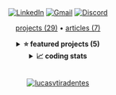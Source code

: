 <div align="center">
  <a target="_blank" href="https://www.linkedin.com/in/lucasvtiradentes/"><img src="https://img.shields.io/badge/-Linkedin-blue?logo=Linkedin&logoColor=white" alt="LinkedIn"></a>
  <a target="_blank" href="mailto:lucasvtiradentes@gmail.com"><img src="https://img.shields.io/badge/Gmail-red?logo=gmail&logoColor=white" alt="Gmail"></a>
  <a target="_blank" href="https://discord.com/users/262326726892191744"><img src="https://img.shields.io/badge/Discord-5865F2?logo=discord&logoColor=white" alt="Discord"></a>
</div>

<p align="center">
  <!-- <DYNFIELD:ALL_PROJECTS> -->
  <a href="https://github.com/lucasvtiradentes/lucasvtiradentes/blob/master/portfolio/PROJECTS.md#TOC">projects (29)</a>
  <!-- </DYNFIELD:ALL_PROJECTS> -->
   •
  <a href="https://github.com/lucasvtiradentes/my-tutorials/blob/master/README.md#TOC">articles (7)</a>
</p>

<!-- <DYNFIELD:FEATURED_PROJECTS> -->
<details>
  <summary align="center"><b>⭐ featured projects (5)</b></summary>
  <br>
  <div align="center">
    <table>
      <tr>
        <th width="215">project</th>
        <th width="400">description</th>
        <th width="215">image</th>
        <th align="center" width="100">tech</th>
      </tr>
      <tr>
        <td align="center"><a href="https://github.com/lucasvtiradentes/gcal-sync#readme">gcal-sync</a><br><a href="https://github.com/lucasvtiradentes/gcal-sync#readme"><img src="https://badgen.net/github/stars/lucasvtiradentes/gcal-sync/"></a></td>
        <td>🔄 add an one way synchronization from ticktick/github to google calendar and track your progress effortlessly.</td>
        <td align="center"><a href="https://github.com/lucasvtiradentes/gcal-sync#readme"><img src="./.github/images/open_source/gcalsync.png" width="215"></a></td>
        <td>
          <a target="_blank" href="https://github.com/"><img src="https://img.shields.io/badge/github-black?logo=github&logoColor=white"></a>
          <a target="_blank" href="https://www.google.com/script/start/"><img src="https://img.shields.io/badge/apps%20script-4285F4?logo=google&logoColor=white"></a>
          <a target="_blank" href="https://nodejs.org/"><img src="https://img.shields.io/badge/Node.js-339933?logo=nodedotjs&logoColor=white"></a>
          <a target="_blank" href="https://typescriptlang.org/"><img src="https://img.shields.io/badge/typescript-%23007ACC.svg?logo=typescript&logoColor=white"></a>
        </td>
      </tr>
      <tr>
        <td align="center"><a href="https://github.com/lucasvtiradentes/page_actions_attacher#readme">page_actions_attacher</a><br><a href="https://github.com/lucasvtiradentes/page_actions_attacher#readme"><img src="https://badgen.net/github/stars/lucasvtiradentes/page_actions_attacher/"></a></td>
        <td>🤖 tampermonkey helper package that enables easy addition of custom actions to specific pages, making it particularly valuable for simplifying form-filling tasks.</td>
        <td align="center"><a href="https://github.com/lucasvtiradentes/page_actions_attacher#readme"><img src="./.github/images/open_source/page_actions_attacher.webp" width="215"></a></td>
        <td>
          <a target="_blank" href="https://nodejs.org/"><img src="https://img.shields.io/badge/Node.js-339933?logo=nodedotjs&logoColor=white"></a>
          <a target="_blank" href="https://typescriptlang.org/"><img src="https://img.shields.io/badge/typescript-%23007ACC.svg?logo=typescript&logoColor=white"></a>
        </td>
      </tr>
      <tr>
        <td align="center"><a href="https://github.com/lucasvtiradentes/repositories_utils#readme">repositories_utils</a><br><a href="https://github.com/lucasvtiradentes/repositories_utils#readme"><img src="https://badgen.net/github/stars/lucasvtiradentes/repositories_utils/"></a></td>
        <td>🔄 sync and manage your git repositories effortlessly.</td>
        <td align="center"><a href="https://github.com/lucasvtiradentes/repositories_utils#readme"><img src="./.github/images/open_source/repositories_utils.webp" width="215"></a></td>
        <td>
          <a target="_blank" href="https://git-scm.com/"><img src="https://img.shields.io/badge/git-F1502F?logo=git&logoColor=white"></a>
          <a target="_blank" href="https://ubuntu.com/download"><img src="https://img.shields.io/badge/linux-orange?logo=linux&logoColor=white"></a>
          <a target="_blank" href="https://nodejs.org/"><img src="https://img.shields.io/badge/Node.js-339933?logo=nodedotjs&logoColor=white"></a>
        </td>
      </tr>
      <tr>
        <td align="center"><a href="https://github.com/lucasvtiradentes/shopify-store-omni-pixel#readme">shopify-store-omni-pixel</a><br><a href="https://github.com/lucasvtiradentes/shopify-store-omni-pixel#readme"><img src="https://badgen.net/github/stars/lucasvtiradentes/shopify-store-omni-pixel/"></a></td>
        <td>🔎 Save webstores user behavior information into cookies and send events to ads and analytics platforms, like GA, Facebook and Tiktok</td>
        <td align="center"><a href="https://github.com/lucasvtiradentes/shopify-store-omni-pixel#readme"><img src="./.github/images/freelance/shopify-store-omni-pixel.png" width="215"></a></td>
        <td>
          <a target="_blank" href="https://developer.mozilla.org/pt-BR/docs/Web/JavaScript/"><img src="https://img.shields.io/badge/javascript-%23323330.svg?logo=javascript&logoColor=%23F7DF1E"></a>
          <a target="_blank" href="https://nodejs.org/"><img src="https://img.shields.io/badge/Node.js-339933?logo=nodedotjs&logoColor=white"></a>
        </td>
      </tr>
      <tr>
        <td align="center"><a href="https://github.com/lucasvtiradentes/ticktick-api-lvt#readme">ticktick-api-lvt</a><br><a href="https://github.com/lucasvtiradentes/ticktick-api-lvt#readme"><img src="https://badgen.net/github/stars/lucasvtiradentes/ticktick-api-lvt/"></a></td>
        <td>📅 a ticktick api wrapper package to be used in node based projects.</td>
        <td align="center">N/A</td>
        <td>
          <a target="_blank" href="https://nodejs.org/"><img src="https://img.shields.io/badge/Node.js-339933?logo=nodedotjs&logoColor=white"></a>
          <a target="_blank" href="https://typescriptlang.org/"><img src="https://img.shields.io/badge/typescript-%23007ACC.svg?logo=typescript&logoColor=white"></a>
        </td>
      </tr>
    </table>
  </div>
</details>
<!-- </DYNFIELD:FEATURED_PROJECTS> -->

<details>
  <summary align="center"><b>📈 coding stats</b></summary>
  <br>
  <p align="center">
    <a href="https://wakatime.com/@lucasvtiradentes"><img src="https://wakatime.com/badge/user/65dbe8e1-dcaf-46b1-ad70-00ef9520e3f9.svg?style=for-the-badge" alt="wakatime" height="25"></a>
  </p>
  <p align="center">
    <img src="https://github-readme-stats.vercel.app/api/top-langs/?username=lucasvtiradentes&count_private=true&layout=compact&theme=dracula" alt="lucasvtiradentes"  height="165" />
    <img src="https://github-readme-stats.vercel.app/api?username=lucasvtiradentes&count_private=true&show_icons=true&theme=dracula" alt="lucasvtiradentes" height="165"/>
  </p>
  <p align="center">
    <img src="http://github-profile-summary-cards.vercel.app/api/cards/profile-details?username=lucasvtiradentes&theme=dracula" alt="lucasvtiradentes" height="150"/>
    <img src="http://github-profile-summary-cards.vercel.app/api/cards/productive-time?username=lucasvtiradentes&theme=dracula&utcOffset=-3" alt="lucasvtiradentes" height="150"/>
  </p>
</details>

<br />
<p align="center">
  <a href="https://github.com/lucasvtiradentes"><img src="https://komarev.com/ghpvc/?username=lucasvtiradentes&label=Visitors&color=0e75b6" alt="lucasvtiradentes" /></a>
</p>